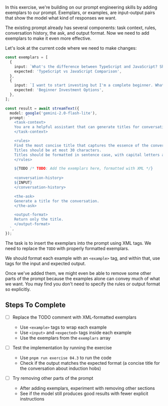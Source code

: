 In this exercise, we're building on our prompt engineering skills by adding exemplars to our prompt. Exemplars, or examples, are input-output pairs that show the model what kind of responses we want.

The existing prompt already has several components: task context, rules, conversation history, the ask, and output format. Now we need to add exemplars to make it even more effective.

Let's look at the current code where we need to make changes:

```typescript
const exemplars = [
  {
    input: `What's the difference between TypeScript and JavaScript? Should I learn TypeScript first or JavaScript?`,
    expected: 'TypeScript vs JavaScript Comparison',
  },
  {
    input: `I want to start investing but I'm a complete beginner. What are the safest options for someone with $5000 to invest?`,
    expected: 'Beginner Investment Options',
  },
];

const result = await streamText({
  model: google('gemini-2.0-flash-lite'),
  prompt: `
    <task-context>
    You are a helpful assistant that can generate titles for conversations.
    </task-context>

    <rules>
    Find the most concise title that captures the essence of the conversation.
    Titles should be at most 30 characters.
    Titles should be formatted in sentence case, with capital letters at the start of each word. Do not provide a period at the end.
    </rules>

    ${TODO /* TODO: Add the exemplars here, formatted with XML */}
    
    <conversation-history>
    ${INPUT}
    </conversation-history>

    <the-ask>
    Generate a title for the conversation.
    </the-ask>

    <output-format>
    Return only the title.
    </output-format>
  `,
});
```

The task is to insert the exemplars into the prompt using XML tags. We need to replace the `TODO` with properly formatted exemplars.

We should format each example with an `<example>` tag, and within that, use tags for the input and expected output.

Once we've added them, we might even be able to remove some other parts of the prompt because the examples alone can convey much of what we want. You may find you don't need to specify the rules or output format so explicitly.

## Steps To Complete

- [ ] Replace the TODO comment with XML-formatted exemplars
  - Use `<example>` tags to wrap each example
  - Use `<input>` and `<expected>` tags inside each example
  - Use the exemplars from the `exemplars` array

- [ ] Test the implementation by running the exercise
  - Use `pnpm run exercise 04.3` to run the code
  - Check if the output matches the expected format (a concise title for the conversation about induction hobs)

- [ ] Try removing other parts of the prompt
  - After adding exemplars, experiment with removing other sections
  - See if the model still produces good results with fewer explicit instructions
